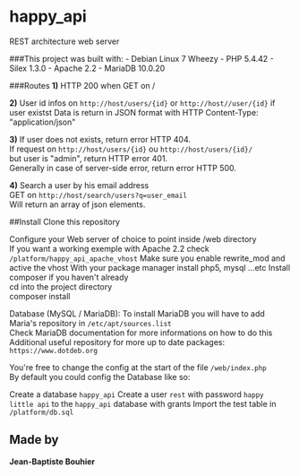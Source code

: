 # happy_api
REST architecture web server

###This project was built with:
    - Debian Linux 7 Wheezy
    - PHP 5.4.42
    - Silex 1.3.0
    - Apache 2.2
    - MariaDB 10.0.20

###Routes
**1)** HTTP 200 when GET on /  

**2)** User id infos on `http://host/users/{id}` or `http://host//user/{id}` if user existst
   Data is return in JSON format with HTTP Content-Type: "application/json"  

**3)** If user does not exists, return error HTTP 404.  
   If request on `http://host/users/{id}` ou `http://host/users/{id}/`  
   but user is "admin", return HTTP error 401.  
   Generally in case of server-side error, return error HTTP 500.  

**4)** Search a user by his email address  
   GET on `http://host/search/users?q=user_email`  
   Will return an array of json elements.  
 
##Install
Clone this repository  

Configure your Web server of choice to point inside /web directory  
If you want a working exemple with Apache 2.2 check `/platform/happy_api_apache_vhost`
Make sure you enable rewrite_mod and active the vhost
With your package manager install php5, mysql ...etc
Install composer if you haven't already    
cd into the project directory  
composer install  

Database (MySQL / MariaDB):
To install MariaDB you will have to add Maria's repository in `/etc/apt/sources.list`  
Check MariaDB documentation for more informations on how to do this
Additional useful repository for more up to date packages: `https://www.dotdeb.org`

You're free to change the config at the start of the file `/web/index.php`  
By default you could config the Database like so:

Create a database `happy_api`
Create a user `rest` with password `happy little api` to the `happy_api` database with grants
Import the test table in `/platform/db.sql`



Made by
-------
**Jean-Baptiste Bouhier**

